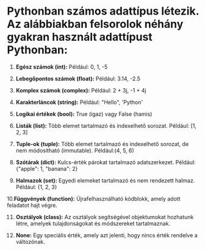 # Pythonban számos adattípus létezik. Az alábbiakban felsorolok néhány gyakran használt adattípust Pythonban:

1. **Egész számok (int):** Például: 0, 1, -5

2. **Lebegőpontos számok (float):** Például: 3.14, -2.5

3. **Komplex számok (complex):** Például: 2 + 3j, -1 + 4j

4. **Karakterláncok (string):** Például: "Hello", 'Python'

5. **Logikai értékek (bool):** True (igaz) vagy False (hamis)

6. **Listák (list):** Több elemet tartalmazó és indexelhető sorozat. Például: [1, 2, 3]

7. **Tuple-ok (tuple):** Több elemet tartalmazó és indexelhető sorozat, de nem módosítható (immutable). Például:(4, 5, 6)

8. **Szótárak (dict):** Kulcs-érték párokat tartalmazó adatszerkezet. Például: {"apple": 1, "banana": 2}

9. **Halmazok (set):** Egyedi elemeket tartalmazó és nem rendezett halmaz. Például: {1, 2, 3}

10.**Függvények (function):** Újrafelhasználható kódblokk, amely adott feladatot hajt végre.

11. **Osztályok (class):** Az osztályok segítségével objektumokat hozhatunk létre, amelyek tulajdonságokat és módszereket tartalmaznak.

12. **None:** Egy speciális érték, amely azt jelenti, hogy nincs érték rendelve a változónak.
